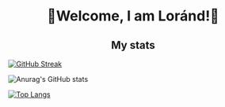 <h1 align="center">👋Welcome, I am Loránd!👋</h1>
<h2 align="center">My stats</h2>


[![GitHub Streak](https://streak-stats.demolab.com?user=KeLorand&theme=github-dark-blue&date_format=j%20M%5B%20Y%5D&border=FFFFFF)](https://git.io/streak-stats)

![Anurag's GitHub stats](https://github-readme-stats.vercel.app/api?username=KeLorand&show_icons=true&count_private=true&theme=transparent)

[![Top Langs](https://github-readme-stats.vercel.app/api/top-langs/?username=KeLorand&layout=compact&theme=transparent&count_private=true&langs_count=5)](https://github.com/anuraghazra/github-readme-stats)
